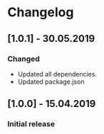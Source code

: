 # Changelog

## [1.0.1] - 30.05.2019

### Changed
- Updated all dependencies.
- Updated package.json


## [1.0.0] - 15.04.2019

### Initial release